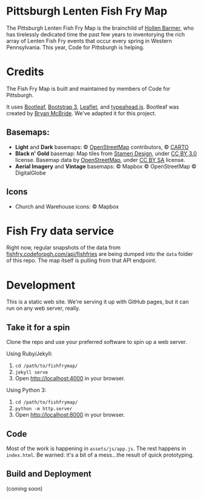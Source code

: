 # Pittsburgh Lenten Fish Fry Map

<p>The Pittsburgh Lenten Fish Fry Map is the brainchild of <a href="https://twitter.com/hollenbarmer">Hollen Barmer</a>, who has tirelessly dedicated time the past few years to inventorying the rich array of Lenten Fish Fry events that occur every spring in Western Pennsylvania. This year, Code for Pittsburgh is helping.</p>

# Credits

The Fish Fry Map is built and maintained by members of Code for Pittsburgh. 

It uses <a href='https://github.com/bmcbride/bootleaf'>Bootleaf</a>, <a href="http://getbootstrap.com/">Bootstrap 3</a>, <a href="http://leafletjs.com/" target="_blank">Leaflet</a>, and <a href="http://twitter.github.io/typeahead.js/" target="_blank">typeahead.js</a>. Bootleaf was created by <a href="https://github.com/bmcbride">Bryan McBride</a>. We've adapted it for this project.

## Basemaps:

* **Light** and **Dark** basemaps: &copy; <a href="http://www.openstreetmap.org/copyright">OpenStreetMap</a> contributors, &copy; <a href="https://cartodb.com/attributions">CARTO</a>
* **Black n' Gold** basemap: Map tiles from <a href="http://stamen.com">Stamen Design</a>, under <a href="http://creativecommons.org/licenses/by/3.0">CC BY 3.0</a> license. Basemap data by <a href="http://openstreetmap.org">OpenStreetMap</a>, under <a href="http://creativecommons.org/licenses/by-sa/3.0">CC BY SA</a> license.
* **Aerial Imagery** and **Vintage** basemaps: © Mapbox © OpenStreetMap © DigitalGlobe

## Icons

* Church and Warehouse icons: © Mapbox 


# Fish Fry data service

Right now, regular snapshots of the data from [fishfry.codeforpgh.com/api/fishfries](http://fishfry.codeforpgh.com/api/fishfries) are being dumped into the `data` folder of this repo. The map itself is pulling from that API endpoint.

# Development

This is a static web site. We're serving it up with GitHub pages, but it can run on any web server, really.

## Take it for a spin

Clone the repo and use your preferred software to spin up a web server.

Using Ruby/Jekyll:

1. `cd /path/to/fishfrymap/`
2. `jekyll serve`
3. Open [http://localhost:4000](http://localhost:4000) in your browser.

Using Python 3:

1. `cd /path/to/fishfrymap/`
2. `python -m http.server`
3. Open [http://localhost:8000](http://localhost:8000) in your browser.

## Code

Most of the work is happening in `assets/js/app.js`. The rest happens in `index.html`. Be warned: it's a bit of a mess...the result of  quick prototyping. 

## Build and Deployment

(coming soon)

